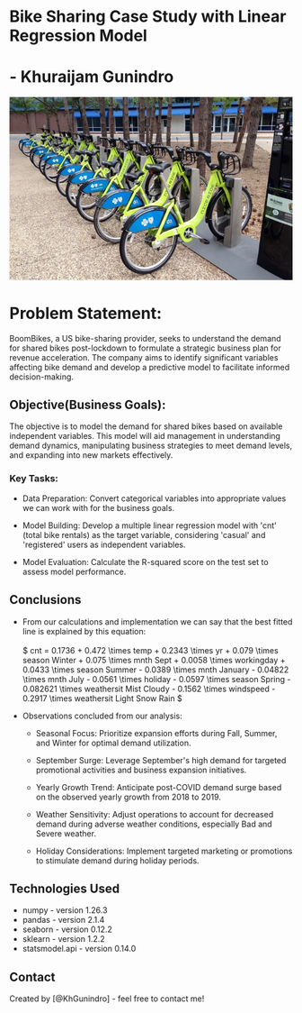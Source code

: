 # Bike Sharing Case Study with Linear Regression Model 
# - Khuraijam Gunindro
<img src='bikes.webp'><br/>
# Problem Statement:

BoomBikes, a US bike-sharing provider, seeks to understand the demand for shared bikes post-lockdown to formulate a strategic business plan for revenue acceleration. The company aims to identify significant variables affecting bike demand and develop a predictive model to facilitate informed decision-making.

## Objective(Business Goals):

The objective is to model the demand for shared bikes based on available independent variables. This model will aid management in understanding demand dynamics, manipulating business strategies to meet demand levels, and expanding into new markets effectively.

### Key Tasks:

- Data Preparation: Convert categorical variables into appropriate values we can work with for the business goals.

- Model Building: Develop a multiple linear regression model with 'cnt' (total bike rentals) as the target variable, considering 'casual' and 'registered' users as independent variables.

- Model Evaluation: Calculate the R-squared score on the test set to assess model performance.

## Conclusions
- From our calculations and implementation we can say that the best fitted line is explained by this equation: <br/><br/>
$ cnt = 0.1736 + 0.472 \times  temp + 0.2343  \times  yr + 0.079 \times season Winter + 0.075 \times mnth Sept + 0.0058 \times workingday + 0.0433 \times season Summer - 0.0389 \times mnth January - 0.04822 \times mnth July - 0.0561 \times holiday - 0.0597 \times season Spring - 0.082621 \times weathersit Mist Cloudy - 0.1562 \times windspeed - 0.2917 \times weathersit Light Snow Rain $ 

- Observations concluded from our analysis: 
    - Seasonal Focus: Prioritize expansion efforts during Fall, Summer, and Winter for optimal demand utilization.

    - September Surge: Leverage September's high demand for targeted promotional activities and business expansion initiatives.

    - Yearly Growth Trend: Anticipate post-COVID demand surge based on the observed yearly growth from 2018 to 2019.

    - Weather Sensitivity: Adjust operations to account for decreased demand during adverse weather conditions, especially Bad and Severe weather.

    - Holiday Considerations: Implement targeted marketing or promotions to stimulate demand during holiday periods.

## Technologies Used
- numpy - version 1.26.3
- pandas - version 2.1.4
- seaborn - version 0.12.2
- sklearn - version 1.2.2
- statsmodel.api - version 0.14.0

## Contact
Created by [@KhGunindro] - feel free to contact me!

